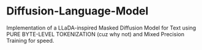 # Diffusion-Language-Model
Implementation of a LLaDA-inspired Masked Diffusion Model for Text using PURE BYTE-LEVEL TOKENIZATION (cuz why not) and Mixed Precision Training for speed.
